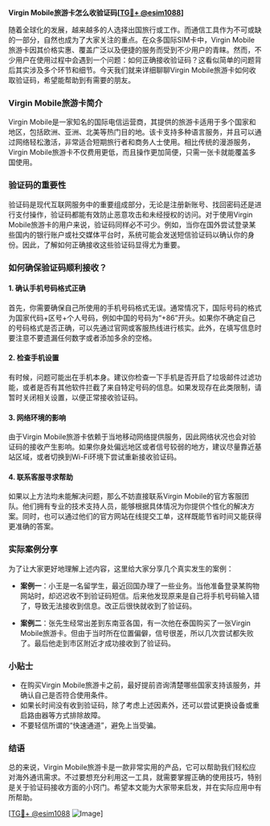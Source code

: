 **Virgin Mobile旅游卡怎么收验证码[[TG💪+ @esim1088](https://t.me/s/esim1088)]**

随着全球化的发展，越来越多的人选择出国旅行或工作。而通信工具作为不可或缺的一部分，自然也成为了大家关注的重点。在众多国际SIM卡中，Virgin Mobile旅游卡因其价格实惠、覆盖广泛以及便捷的服务而受到不少用户的青睐。然而，不少用户在使用过程中会遇到一个问题：如何正确接收验证码？这看似简单的问题背后其实涉及多个环节和细节。今天我们就来详细聊聊Virgin Mobile旅游卡如何收取验证码，希望能帮助到有需要的朋友。

### Virgin Mobile旅游卡简介

Virgin Mobile是一家知名的国际电信运营商，其提供的旅游卡适用于多个国家和地区，包括欧洲、亚洲、北美等热门目的地。该卡支持多种语言服务，并且可以通过网络轻松激活，非常适合短期旅行者和商务人士使用。相比传统的漫游服务，Virgin Mobile旅游卡不仅费用更低，而且操作更加简便，只需一张卡就能覆盖多国使用。

### 验证码的重要性

验证码是现代互联网服务中的重要组成部分，无论是注册新账号、找回密码还是进行支付操作，验证码都能有效防止恶意攻击和未经授权的访问。对于使用Virgin Mobile旅游卡的用户来说，验证码同样必不可少。例如，当你在国外尝试登录某些国内的银行账户或社交媒体平台时，系统可能会发送短信验证码以确认你的身份。因此，了解如何正确接收这些验证码显得尤为重要。

### 如何确保验证码顺利接收？

#### 1. 确认手机号码格式正确

首先，你需要确保自己所使用的手机号码格式无误。通常情况下，国际号码的格式为国家代码+区号+个人号码，例如中国的号码为“+86”开头。如果你不确定自己的号码格式是否正确，可以先通过官网或客服热线进行核实。此外，在填写信息时要注意不要遗漏任何数字或者添加多余的空格。

#### 2. 检查手机设置

有时候，问题可能出在手机本身。建议你检查一下手机是否开启了垃圾邮件过滤功能，或者是否有其他软件拦截了来自特定号码的信息。如果发现存在此类限制，请暂时关闭相关设置，以便正常接收验证码。

#### 3. 网络环境的影响

由于Virgin Mobile旅游卡依赖于当地移动网络提供服务，因此网络状况也会对验证码的接收产生影响。如果你身处偏远地区或者信号较弱的地方，建议尽量靠近基站区域，或者切换到Wi-Fi环境下尝试重新接收验证码。

#### 4. 联系客服寻求帮助

如果以上方法均未能解决问题，那么不妨直接联系Virgin Mobile的官方客服团队。他们拥有专业的技术支持人员，能够根据具体情况为你提供个性化的解决方案。同时，也可以通过他们的官方网站在线提交工单，这样既能节省时间又能获得更准确的答案。

### 实际案例分享

为了让大家更好地理解上述内容，这里给大家分享几个真实发生的案例：

- **案例一**：小王是一名留学生，最近回国办理了一些业务。当他准备登录某购物网站时，却迟迟收不到验证码短信。后来他发现原来是自己将手机号码输入错了，导致无法接收到信息。改正后很快就收到了验证码。

- **案例二**：张先生经常出差到东南亚各国，有一次他在泰国购买了一张Virgin Mobile旅游卡。但由于当时所在位置偏僻，信号很差，所以几次尝试都失败了。最后他走到市区附近才成功接收到了验证码。

### 小贴士

- 在购买Virgin Mobile旅游卡之前，最好提前咨询清楚哪些国家支持该服务，并确认自己是否符合使用条件。
- 如果长时间没有收到验证码，除了考虑上述因素外，还可以尝试更换设备或重启路由器等方式排除故障。
- 不要轻信所谓的“快速通道”，避免上当受骗。

### 结语

总的来说，Virgin Mobile旅游卡是一款非常实用的产品，它可以帮助我们轻松应对海外通讯需求。不过要想充分利用这一工具，就需要掌握正确的使用技巧，特别是关于验证码接收方面的小窍门。希望本文能为大家带来启发，并在实际应用中有所帮助。

[[TG💪+ @esim1088](https://t.me/s/esim1088) ![Image](https://i.postimg.cc/4NQfJmqS/Snipaste-2025-05-13-00-14-12.png)]